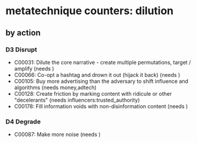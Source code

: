# metatechnique counters: dilution

## by action


### D3 Disrupt
* C00031: Dilute the core narrative - create multiple permutations, target / amplify (needs )
* C00066: Co-opt a hashtag and drown it out (hijack it back) (needs )
* C00105: Buy more advertising than the adversary to shift influence and algorithms (needs money,adtech)
* C00128: Create friction by marking content with ridicule or other "decelerants" (needs influencers:trusted_authority)
* C00178: Fill information voids with non-disinformation content (needs )

### D4 Degrade
* C00087: Make more noise (needs )
